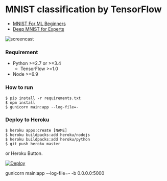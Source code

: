 # MNIST classification by TensorFlow #

- [MNIST For ML Beginners](https://www.tensorflow.org/tutorials/mnist/beginners/)
- [Deep MNIST for Experts](https://www.tensorflow.org/tutorials/mnist/pros/)

![screencast](https://cloud.githubusercontent.com/assets/80381/11339453/f04f885e-923c-11e5-8845-33c16978c54d.gif)

### Requirement ###

- Python >=2.7 or >=3.4
  - TensorFlow >=1.0
- Node >=6.9


### How to run ###

    $ pip install -r requirements.txt
    $ npm install
    $ gunicorn main:app --log-file=-


### Deploy to Heroku ###

    $ heroku apps:create [NAME]
    $ heroku buildpacks:add heroku/nodejs
    $ heroku buildpacks:add heroku/python
    $ git push heroku master

or Heroku Button.

[![Deploy](https://www.herokucdn.com/deploy/button.svg)](https://heroku.com/deploy)

gunicorn main:app --log-file=- -b 0.0.0.0:5000